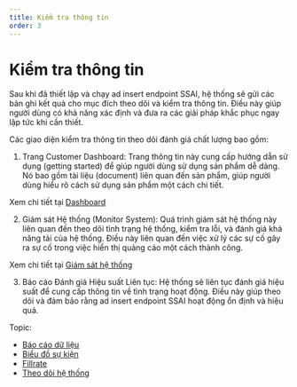 ```yaml
---
title: Kiểm tra thông tin
order: 3
---
```


# Kiểm tra thông tin

Sau khi đã thiết lập và chạy ad insert endpoint SSAI, hệ thống sẽ gửi các bản ghi kết quả cho mục đích theo dõi và kiểm tra thông tin. Điều này giúp người dùng có khả năng xác định và đưa ra các giải pháp khắc phục ngay lập tức khi cần thiết.

Các giao diện kiểm tra thông tin theo dõi đánh giá chất lượng bao gồm:

1. Trang Customer Dashboard: Trang thông tin này cung cấp hướng dẫn sử dụng (getting started) để giúp người dùng sử dụng sản phẩm dễ dàng. Nó bao gồm tài liệu (document) liên quan đến sản phẩm, giúp người dùng hiểu rõ cách sử dụng sản phẩm một cách chi tiết.

Xem chi tiết tại [Dashboard](../05-user-guide/1-customer-dashboard.md)

2. Giám sát Hệ thống (Monitor System): Quá trình giám sát hệ thống này liên quan đến theo dõi tình trạng hệ thống, kiểm tra lỗi, và đánh giá khả năng tải của hệ thống. Điều này liên quan đến việc xử lý các sự cố gây ra sự cố trong việc hiển thị quảng cáo một cách thành công.

Xem chi tiết tại [Giám sát hệ thống](../05-user-guide/4-statistic/f-monitor-system.md)

3. Báo cáo Đánh giá Hiệu suất Liên tục: Hệ thống sẽ liên tục đánh giá hiệu suất để cung cấp thông tin về tình trạng hoạt động. Điều này giúp theo dõi và đảm bảo rằng ad insert endpoint SSAI hoạt động ổn định và hiệu quả.

Topic:

* [Báo cáo dữ liệu](../05-user-guide/4-statistic/b-data-report.md)
* [Biểu đồ sự kiện](../05-user-guide/4-statistic/c-event-chart/a-by-endpoint.md)
* [Fillrate](../05-user-guide//4-statistic/d-fillrate.md)
* [Theo dõi hệ thống](../05-user-guide/4-statistic/f-monitor-system.md)